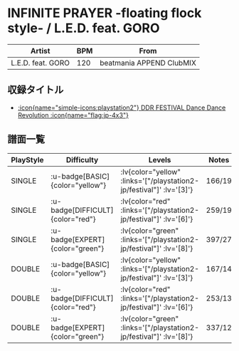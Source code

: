 # INFINITE PRAYER -floating flock style- / L.E.D. feat. GORO

|Artist|BPM|From|
|------|---|----|
|L.E.D. feat. GORO|120|beatmania APPEND ClubMIX|

## 収録タイトル

- [ :icon{name="simple-icons:playstation2"} DDR FESTIVAL Dance Dance Revolution :icon{name="flag:jp-4x3"} ](/playstation2-jp/festival)

## 譜面一覧

|PlayStyle|Difficulty|Levels|Notes|Movie|
|---------|----------|------|-----|-----|
|SINGLE| :u-badge[BASIC]{color="yellow"} | :lv{color="yellow" :links='["/playstation2-jp/festival"]' :lv='[3]'} |166/19||
|SINGLE| :u-badge[DIFFICULT]{color="red"} | :lv{color="red" :links='["/playstation2-jp/festival"]' :lv='[6]'} |259/19||
|SINGLE| :u-badge[EXPERT]{color="green"} | :lv{color="green" :links='["/playstation2-jp/festival"]' :lv='[8]'} |397/27||
|DOUBLE| :u-badge[BASIC]{color="yellow"} | :lv{color="yellow" :links='["/playstation2-jp/festival"]' :lv='[3]'} |167/14||
|DOUBLE| :u-badge[DIFFICULT]{color="red"} | :lv{color="red" :links='["/playstation2-jp/festival"]' :lv='[6]'} |253/13||
|DOUBLE| :u-badge[EXPERT]{color="green"} | :lv{color="green" :links='["/playstation2-jp/festival"]' :lv='[8]'} |337/12||
